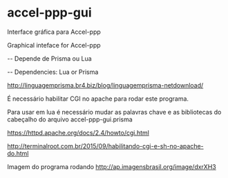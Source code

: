 # accel-ppp-gui

Interface gráfica para Accel-ppp

Graphical inteface for Accel-ppp

-- Depende de Prisma ou Lua

-- Dependencies: Lua or Prisma

http://linguagemprisma.br4.biz/blog/linguagemprisma-netdownload/

É necessário habilitar CGI no apache para rodar este programa.

Para usar em lua é necessário mudar as palavras chave e as bibliotecas do cabeçalho do arquivo accel-ppp-gui.prisma

https://httpd.apache.org/docs/2.4/howto/cgi.html

http://terminalroot.com.br/2015/09/habilitando-cgi-e-sh-no-apache-do.html

Imagem do programa rodando
http://ap.imagensbrasil.org/image/dxrXH3
